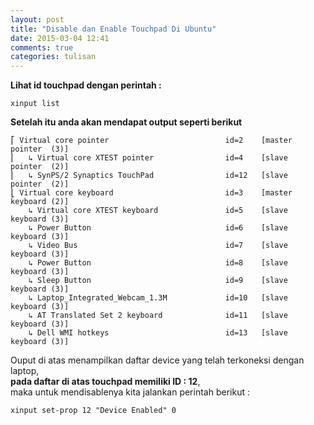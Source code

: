```yaml
---
layout: post
title: "Disable dan Enable Touchpad Di Ubuntu"
date: 2015-03-04 12:41
comments: true
categories: tulisan 
---
```


<b>Lihat id touchpad dengan perintah : </b>

```
xinput list
```

<b>Setelah itu anda akan mendapat output seperti berikut</b>

```
⎡ Virtual core pointer                          id=2    [master pointer  (3)]
⎜   ↳ Virtual core XTEST pointer                id=4    [slave  pointer  (2)]
⎜   ↳ SynPS/2 Synaptics TouchPad                id=12   [slave  pointer  (2)]
⎣ Virtual core keyboard                         id=3    [master keyboard (2)]
    ↳ Virtual core XTEST keyboard               id=5    [slave  keyboard (3)]
    ↳ Power Button                              id=6    [slave  keyboard (3)]
    ↳ Video Bus                                 id=7    [slave  keyboard (3)]
    ↳ Power Button                              id=8    [slave  keyboard (3)]
    ↳ Sleep Button                              id=9    [slave  keyboard (3)]
    ↳ Laptop_Integrated_Webcam_1.3M             id=10   [slave  keyboard (3)]
    ↳ AT Translated Set 2 keyboard              id=11   [slave  keyboard (3)]
    ↳ Dell WMI hotkeys                          id=13   [slave  keyboard (3)]
```

Ouput di atas menampilkan daftar device yang telah terkoneksi dengan laptop, <br />
<b>pada daftar di atas touchpad memiliki ID : 12</b>, <br />
maka untuk mendisablenya kita jalankan perintah berikut :

```
xinput set-prop 12 "Device Enabled" 0
```
